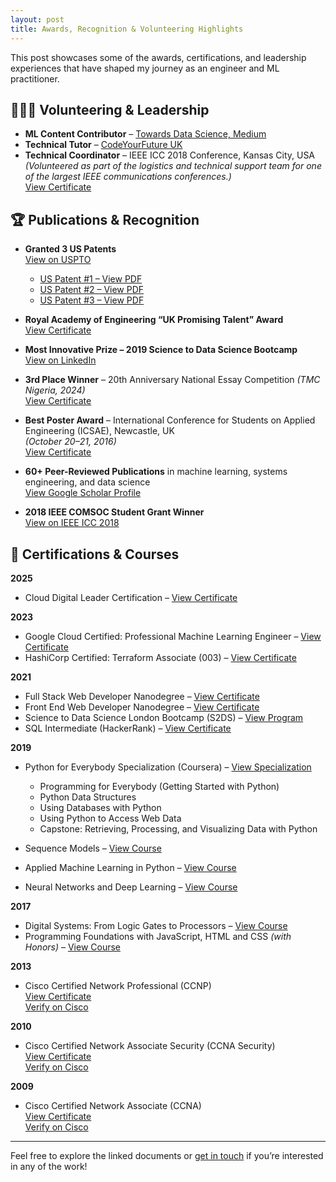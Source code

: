 ```yaml
---
layout: post
title: Awards, Recognition & Volunteering Highlights
---
```


This post showcases some of the awards, certifications, and leadership experiences that have shaped my journey as an engineer and ML practitioner.

## 🧑‍🤝‍🧑 Volunteering & Leadership

- **ML Content Contributor** – <a href="https://medium.com/@koakande" target="_blank">Towards Data Science, Medium</a>  
- **Technical Tutor** – <a href="https://codeyourfuture.io/" target="_blank">CodeYourFuture UK</a>  
- **Technical Coordinator** – IEEE ICC 2018 Conference, Kansas City, USA  
  *(Volunteered as part of the logistics and technical support team for one of the largest IEEE communications conferences.)*  
  <a href="https://kbakande.github.io/assets/docs/icc2018_technical_coordination.pdf" target="_blank">View Certificate</a>

## 🏆 Publications & Recognition

- **Granted 3 US Patents**  
  <a href="https://uspto.report/company/Akande-Kabiru" target="_blank">View on USPTO</a>  
  <ul>
    <li><a href="https://kbakande.github.io/assets/docs/us_patent_20170155498.pdf" target="_blank">US Patent #1 – View PDF</a></li>
 
    <li><a href="https://kbakande.github.io/assets/docs/us_patent_20190081830.pdf" target="_blank">US Patent #2 – View PDF</a></li>
 
    <li><a href="https://kbakande.github.io/assets/docs/us_patent_20190140874.pdf" target="_blank">US Patent #3 – View PDF</a></li>
  </ul>

- **Royal Academy of Engineering “UK Promising Talent” Award**  
  <a href="https://kbakande.github.io/assets/images/rae_global_talent.png" target="_blank">View Certificate</a>

- **Most Innovative Prize – 2019 Science to Data Science Bootcamp**  
  <a href="https://www.linkedin.com/in/koakande/details/recommendations" target="_blank">View on LinkedIn</a>

- **3rd Place Winner** – 20th Anniversary National Essay Competition *(TMC Nigeria, 2024)*  
  <a href="https://kbakande.github.io/assets/docs/tmc_essay_award.pdf" target="_blank">View Certificate</a>

- **Best Poster Award** – International Conference for Students on Applied Engineering (ICSAE), Newcastle, UK  
  *(October 20–21, 2016)*  
  <a href="https://kbakande.github.io/assets/docs/icsae_2018_best_poster_award.pdf" target="_blank">View Certificate</a>

- **60+ Peer-Reviewed Publications** in machine learning, systems engineering, and data science  
  <a href="https://scholar.google.co.uk/citations?user=PiWvuqYAAAAJ&hl=en" target="_blank">View Google Scholar Profile</a>

- **2018 IEEE COMSOC Student Grant Winner**  
  <a href="https://icc2018.ieee-icc.org/authors/student-travel-grants.html#comsoc" target="_blank">View on IEEE ICC 2018</a>

## 📜 Certifications & Courses
**2025**
- Cloud Digital Leader Certification – <a href="https://www.credly.com/badges/4359a495-3c72-4121-bb88-5041d5f53283/" target="_blank">View Certificate</a>

**2023**
- Google Cloud Certified: Professional Machine Learning Engineer – <a href="https://www.credly.com/badges/02a866b2-ba87-4a6a-9c55-0745abde8f44" target="_blank">View Certificate</a>
- HashiCorp Certified: Terraform Associate (003) – <a href="https://www.credly.com/badges/eacd21df-2f7a-4690-bc69-7d90b5301343" target="_blank">View Certificate</a>

**2021**
- Full Stack Web Developer Nanodegree – <a href="https://graduation.udacity.com/confirm/ND0044" target="_blank">View Certificate</a>  
- Front End Web Developer Nanodegree – <a href="https://www.udacity.com/certificate/NG5CDYPW" target="_blank">View Certificate</a>  
- Science to Data Science London Bootcamp (S2DS) – <a href="https://www.credential.net/e1df7fda-beae-4534-a994-1737c7ad2b54#acc.GN3Uw5eo" target="_blank">View Program</a>  
- SQL Intermediate (HackerRank) – <a href="https://www.hackerrank.com/certificates/e3d022f12a3b" target="_blank">View Certificate</a>  

**2019**
- Python for Everybody Specialization (Coursera) – <a href="https://www.coursera.org/account/accomplishments/specialization/PERTCE6TAR3X" target="_blank">View Specialization</a>  
  - Programming for Everybody (Getting Started with Python)  
  - Python Data Structures  
  - Using Databases with Python  
  - Using Python to Access Web Data  
  - Capstone: Retrieving, Processing, and Visualizing Data with Python  

- Sequence Models – <a href="https://www.coursera.org/account/accomplishments/verify/GZW3YYQYLLUC" target="_blank">View Course</a>  
- Applied Machine Learning in Python – <a href="https://www.coursera.org/account/accomplishments/verify/ND5RJJZ47YAW" target="_blank">View Course</a>  
- Neural Networks and Deep Learning – <a href="https://www.coursera.org/account/accomplishments/verify/6RLL35GJFQ7K" target="_blank">View Course</a>

**2017**
- Digital Systems: From Logic Gates to Processors – <a href="https://www.coursera.org/account/accomplishments/certificate/NGH9YSKY83P3" target="_blank">View Course</a>  
- Programming Foundations with JavaScript, HTML and CSS *(with Honors)* – <a href="https://www.coursera.org/account/accomplishments/verify/ZN273GXNKUT5" target="_blank">View Course</a>

**2013**
- Cisco Certified Network Professional (CCNP)  
  <a href="https://cp.certmetrics.com/cisco/en/public/verify/credential/403634801681BRWH" target="_blank">View Certificate</a>  
  <a href="https://cp.certmetrics.com/cisco/en/public/verify/credential/403634801681BRWH" target="_blank">Verify on Cisco</a>

**2010**
- Cisco Certified Network Associate Security (CCNA Security)  
  <a href="https://cp.certmetrics.com/cisco/en/public/verify/credential/404264168290HRZF" target="_blank">View Certificate</a>  
  <a href="https://cp.certmetrics.com/cisco/en/public/verify/credential/404264168290HRZF" target="_blank">Verify on Cisco</a>

**2009**
- Cisco Certified Network Associate (CCNA)  
  <a href="https://cp.certmetrics.com/cisco/en/public/verify/credential/402691304182ELCN" target="_blank">View Certificate</a>  
  <a href="https://cp.certmetrics.com/cisco/en/public/verify/credential/402691304182ELCN" target="_blank">Verify on Cisco</a>

---

Feel free to explore the linked documents or <a href="https://www.linkedin.com/in/koakande" target="_blank">get in touch</a> if you’re interested in any of the work!
